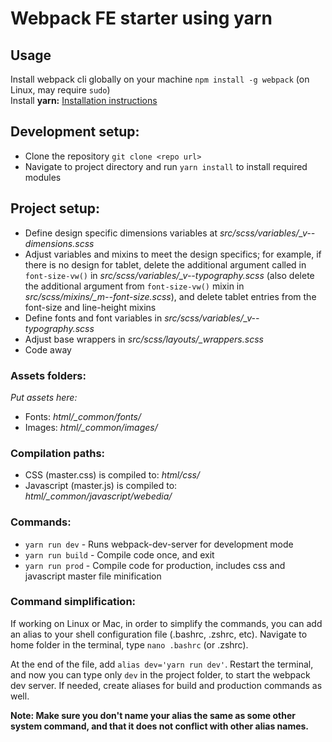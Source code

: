 # Webpack FE starter using yarn  

## Usage  
Install webpack cli globally on your machine ```npm install -g webpack``` (on Linux, may require ```sudo```)  
Install **yarn:** [Installation instructions](https://yarnpkg.com/en/docs/install)  

## Development setup:
* Clone the repository ```git clone <repo url>```
* Navigate to project directory and run ```yarn install``` to install required modules

## Project setup:
* Define design specific dimensions variables at *src/scss/variables/_v--dimensions.scss*
* Adjust variables and mixins to meet the design specifics; for example, if there is no design for tablet, delete the additional argument called in ```font-size-vw()``` in *src/scss/variables/_v--typography.scss* (also delete the additional argument from ```font-size-vw()``` mixin in *src/scss/mixins/_m--font-size.scss*), and delete tablet entries from the font-size and line-height mixins
* Define fonts and font variables in *src/scss/variables/_v--typography.scss*
* Adjust base wrappers in *src/scss/layouts/_wrappers.scss*
* Code away

### Assets folders:
*Put assets here:*
* Fonts: *html/_common/fonts/*
* Images: *html/_common/images/*

### Compilation paths:
* CSS (master.css) is compiled to: *html/css/*
* Javascript (master.js) is compiled to: *html/_common/javascript/webedia/*


### Commands:
* ```yarn run dev``` - Runs webpack-dev-server for development mode
* ```yarn run build``` - Compile code once, and exit
* ```yarn run prod``` - Compile code for production, includes css and javascript master file minification

### Command simplification:
If working on Linux or Mac, in order to simplify the commands, you can add an alias to your shell configuration file (.bashrc, .zshrc, etc). Navigate to home folder in the terminal, type ```nano .bashrc``` (or .zshrc).

At the end of the file, add ```alias dev='yarn run dev'```. Restart the terminal, and now you can type only ```dev``` in the project folder, to start the webpack dev server. If needed, create aliases for build and production commands as well.

**Note: Make sure you don't name your alias the same as some other system command, and that it does not conflict with other alias names.**
